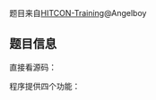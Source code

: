 题目来自[HITCON-Training](https://github.com/scwuaptx/HITCON-Training)@Angelboy

## 题目信息

直接看源码：





程序提供四个功能：


